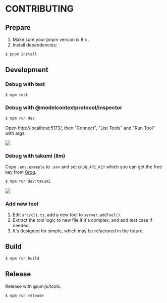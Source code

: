 # CONTRIBUTING

## Prepare

1. Make sure your pnpm version is 8.x .
2. Install dependencies:

```bash
$ pnpm install
```

## Development

### Debug with test

```bash
$ npm test
```

### Debug with @modelcontextprotocol/inspector

```bash
$ npm run dev
```

Open http://localhost:5173/, then "Connect", "List Tools" and "Run Tool" with args.

![](https://cdn.jsdelivr.net/gh/sorrycc-bot/images@main/uPic/OF8dz3.png)

### Debug with takumi (llm)

Copy `.env.example` to `.env` and set `GROQ_API_KEY` which you can get the free key from [Groq](https://console.groq.com/keys).

```bash
$ npm run dev:takumi
```

![](https://cdn.jsdelivr.net/gh/sorrycc-bot/images@main/uPic/5650zH.png)

### Add new tool

1. Edit `src/cli.ts`, add a new tool to `server.addTool()`.
2. Extract the tool logic to new file if it's complex, and add test case if needed.
3. It's designed for simple, which may be refactored in the future.

## Build

```bash
$ npm run build
```

## Release

Release with @umijs/tools.

```bash
$ npm run release
```
